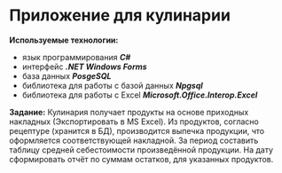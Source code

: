# Приложение для кулинарии

**Используемые технологии:**
- язык программирования ***C#***
- интерфейс ***.NET Windows Forms***
- база данных ***PosgeSQL***
- библиотека для работы с базой данных ***Npgsql***
- библиотека для работы с Excel ***Microsoft.Office.Interop.Excel***

**Задание:**
Кулинария получает продукты на основе приходных накладных (Экспортировать в MS Excel).
Из продуктов, согласно рецептуре (хранится в БД), производится выпечка продукции, что оформляется соответствующей накладной.
За период составить таблицу средней себестоимости произведённой продукции.
На дату сформировать отчёт по суммам остатков, для указанных продуктов.

